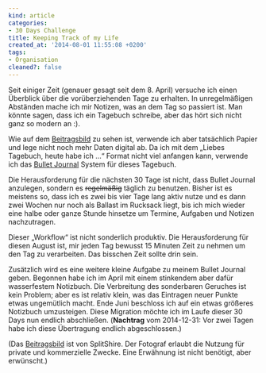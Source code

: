 ```yaml
---
kind: article
categories:
- 30 Days Challenge
title: Keeping Track of my Life
created_at: '2014-08-01 11:55:08 +0200'
tags:
- Organisation
cleaned?: false
---
```


Seit einiger Zeit (genauer gesagt seit dem 8. April) versuche ich einen
Überblick über die vorüberziehenden Tage zu erhalten. In unregelmäßigen
Abständen mache ich mir Notizen, was an dem Tag so passiert ist. Man
könnte sagen, dass ich ein Tagebuch schreibe, aber das hört sich nicht
ganz so modern an :).

Wie auf dem
[Beitragsbild](http://splitshire.com/hand-holding-moleskine/ "Eine Hand hält ein Notizbuch. Bild von Splitshire.")
zu sehen ist, verwende ich aber tatsächlich Papier und lege nicht noch
mehr Daten digital ab. Da ich mit dem „Liebes Tagebuch, heute habe ich
…“ Format nicht viel anfangen kann, verwende ich das [Bullet
Journal](http://bulletjournal.com "An analog note-taking system for the digital age.")
System für dieses Tagebuch.

Die Herausforderung für die nächsten 30 Tage ist nicht, dass Bullet
Journal anzulegen, sondern es ~~regelmäßig~~ täglich zu benutzen. Bisher
ist es meistens so, dass ich es zwei bis vier Tage lang aktiv nutze und
es dann zwei Wochen nur noch als Ballast im Rucksack liegt, bis ich mich
wieder eine halbe oder ganze Stunde hinsetze um Termine, Aufgaben und
Notizen nachzutragen.

Dieser „Workflow“ ist nicht sonderlich produktiv. Die Heraus­for­der­ung
für diesen August ist, mir jeden Tag bewusst 15 Minuten Zeit zu nehmen
um den Tag zu verarbeiten. Das bisschen Zeit sollte drin sein.

Zusätzlich wird es eine weitere kleine Aufgabe zu meinem Bullet Journal
geben. Begonnen habe ich im April mit einem stinkendem aber dafür
wasserfestem Notizbuch. Die Verbreitung des sonder­baren Geruches ist
kein Problem; aber es ist relativ klein, was das Eintragen neuer Punkte
etwas ungemütlich macht. Ende Juni beschloss ich auf ein etwas größeres
Notizbuch umzu­steigen. Diese Migration möchte ich im Laufe dieser 30
Days nun endlich abschließen. (**Nachtrag** vom 2014-12-31: Vor zwei
Tagen habe ich diese Übertragung endlich abgeschlossen.)

(Das [Beitragsbild](http://splitshire.com/hand-holding-moleskine/) ist
von SplitShire. Der Fotograf erlaubt die Nutzung für private und
kommerzielle Zwecke. Eine Erwähnung ist nicht benötigt, aber erwünscht.)
